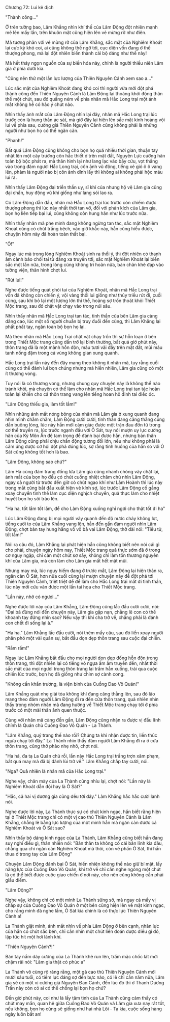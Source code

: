 




Chương 72: Lui kẻ địch


"Thành công…"

Ở trên tường bao, Lâm Khẳng nhìn khí thế của Lâm Động đột nhiên mạnh mẽ lên mấy lần, trên khuôn mặt cũng hiện lên vẻ mừng rỡ như điên.

Mà tương phản với vẻ mừng rỡ của Lâm Khẳng, sắc mặt của Nghiêm Khoát lại cực kỳ khó coi, ai cũng không thể ngờ tới, cục diện vốn đang ở thế thượng phong, mà lại đột nhiên biến thành cái bộ dáng như thế này!

Mà hết thảy ngọn nguồn của sự biến hóa này, chính là người thiếu niên Lâm gia ở phía dưới kia.

"Cũng nên thử một lần lực lượng của Thiên Nguyên Cảnh xem sao a…"

Lúc sắc mặt của Nghiêm Khoát đang khó coi thì người vừa mới đột phá thành công đến Thiên Nguyên Cảnh là Lâm Động lại thoáng khởi động thân thể một chút, sau đó quẳng ném về phía nhân mã Hắc Long trại một ánh mắt không hề có hảo ý chút nào.

Nhìn thấy ánh mắt của Lâm Động nhìn lại đây, nhân mã Hắc Long trại lúc trước còn là hung thần ác sát, mà giờ đây lại hiện lên sắc mặt kinh hoảng vội lui về phía sau, cường giả Thiên Nguyên Cảnh cũng không phải là những người như bọn họ có thể ngăn cản.

"Phanh!"

Bất quá Lâm Động cũng không cho bọn họ quá nhiều thời gian, thuận tay nhặt lên một cây trường côn hắc thiết ở trên mặt đất, Nguyên Lực cường hãn toàn bộ bộc phát ra, mà thân hình lại như lang lạc vào bầy cừu, vọt thẳng vào trong đám người Hắc Long trại, côn ảnh vũ động, tiếng xé gió ô ô vang lên, phàm là người nào bị côn ảnh dính lấy thì không ai không phải hộc máu lui ra.

Nhìn thấy Lâm Động đại triển thần uy, sĩ khí của nhưng hộ vệ Lâm gia cũng đại chấn, huy động vũ khí giống như lang sói lao ra.

Có Lâm Động dẫn đầu, nhân mã Hắc Long trại lúc trước còn chiếm được thượng phong thì lúc này nhất thời tan vỡ, đối với phản kích của Lâm gia, bọn họ liên tiếp bại lui, cũng không còn hung hãn như lúc trước nữa.

Nhìn thấy nhân mã phe mình đang không ngừng tan tác, sắc mặt Nghiêm Khoát cũng có chút trắng bệch, vào giờ khắc này, hắn cũng hiểu được, chuyện hôm này đã hoàn toàn thất bại.

"Ô!"

Ngay lúc mà trong lòng Nghiêm Khoát sinh ra thối ý, thì đột nhiên có thanh âm cảnh báo chói tai từ đàng xa truyền tới, sắc mặt Nghiêm Khoát lại biến sắc một lần nữa, trong lòng cũng không trì hoãn nữa, bàn chân khẽ đạp vào tường viện, thân hình chợt lui.

"Rút lui!"

Nghe được tiếng quát chói tai của Nghiêm Khoát, nhân mã Hắc Long trại vốn đã không còn chiến ý, vội vàng thối lui giống như thủy triều rút đi, cuối cùng, sau khi bỏ lại một lượng lớn thi thể, hoảng sợ trốn thoát khỏi Thiết Mộc trang, sau đó chật vật chạy vào trong núi sâu.

Nhìn thấy nhân mã Hắc Long trại tan tác, tinh thần của bên Lâm gia càng dâng cao, lúc một số người chuẩn bị truy đuổi đến cùng, thì Lâm Khẳng lại phất phất tay, ngăn toàn bộ bọn họ lại.

Mà theo nhân mã Hắc Long Trại chật vật chạy trốn thì sự hỗn loạn ở bên trong Thiết Mộc trang cũng dần trở lại bình thường, bất quá giờ phút này, thôn trang đã là một mảnh hỗn độn, máu tươi vãi đầy trên mặt đất, mùi máu tanh nồng đậm trong cả vùng không gian xung quanh.

Hắc Long trại lần này đến đây mang theo không ít nhân mã, tuy rằng cuối cùng có thể đánh lui bọn chúng nhưng mà hiển nhiên, Lâm gia cũng có một ít thương vong.

Tuy nói là có thương vong, nhưng chung quy chuyện này là không thể nào tránh khỏi, mà chuyện có thể làm cho nhân mã Hắc Long trại tan tác hoàn toàn lại khiến cho cả thôn trang vang lên tiếng hoan hô đinh tai điếc óc.

"Lâm Động thiếu gia, làm tốt lắm!"

Nhìn những ánh mắt nóng bỏng của nhân mã Lâm gia ở xung quanh đang nhìn mình chằm chằm, Lâm Động cười cười, tinh thần đang căng thẳng cũng dần buông lỏng, lúc này hắn mới cảm giác được một trận đau đớn từ trong cơ thể truyền ra, lúc trước ngạnh đấu với Ô Sát, tuy nói mượn uy lực cường hãn của Kỳ Môn Ấn đệ tam trọng để đánh bại được hắn, nhưng bản thân Lâm Động cũng phải chịu chấn động tương đối lớn, nếu như không phải là cảm ứng được cơ hội đột phá đúng lúc, sợ rằng tình huống của hắn so với Ô Sát cũng không tốt hơn là bao.

"Lâm Đông, không sao chứ?"

Lâm Hà cùng đám trang đồng lứa Lâm gia cũng nhanh chóng vây chặt lại, ánh mắt của bọn họ đều có chút cuồng nhiệt chăm chú nhìn Lâm Động, ngay cả người từ trước đến giờ có chút ngạo khí như Lâm Hoành thì lúc này trong mắt cũng bắt đầu xuất hiện vẻ kính sợ, lúc trước Lâm Động cố gắng xoay chuyển tình thế làm cục diện nghịch chuyển, quả thực làm cho nhiệt huyết bọn họ sôi trào lên.

"Ha ha, tốt lắm tốt lắm, để cho Lâm Động xuống nghỉ ngơi cho thật tốt đi ha"

Lúc Lâm Động đang bị mọi người vây quanh đến độ nước chảy không lọt, tiếng cười to của Lâm Khẳng vang lên, hắn đến gần đám người nhìn Lâm Động, chợt bàn tay hung hăng vỗ vỗ bả vai Lâm Động, thở dài nói: "Tiểu tử, tốt lắm!"

Nói ra câu đó, Lâm Khẳng lại phát hiện hắn cũng không biết nên nói cái gì cho phải, chuyện ngày hôm nay, Thiết Mộc trang quả thực sớm đã ở trong cơ nguy ngập, chỉ cần một chút sơ sẩy, không chỉ làm tổn thương nguyên khí của Lâm gia, mà còn làm cho Lâm gia mất hết mặt mũi.

Nhưng may mà, lúc nguy hiểm đang ở trước mắt, Lâm Động lại hiện thân ra, ngăn cản Ô Sát, hơn nữa cuối cùng lại mượn chuyện này để đột phá tới Thiên Nguyên Cảnh, triệt triệt để để làm cho Hắc Long trại mất đi tinh thần, lúc này mới cứu vãn được một lần tai họa cho Thiết Mộc trang.

"Lần này, nhờ có ngươi…"

Nghe được lời này của Lâm Khẳng, Lâm Động cũng lắc đầu cười cười, nói: "Đại bá đừng nói đến chuyện này, Lâm gia gặp nạn, chẳng lẽ con có thể khoanh tay đứng nhìn sao? Nếu vậy thì khi cha trở về, chẳng phải là đánh con chết đi sống lại à."

"Ha ha." Lâm Khẳng lắc đầu cười, nói thêm mấy câu, sau đó liền xoay người phân phó một vài quản sự, bắt đầu dọn dẹp thôn trang sau cuộc đại chiến.

"Rầm rầm!"

Ngay lúc Lâm Khẳng bắt đầu cho mọi người dọn dẹp đống hỗn độn trong thôn trang, thì đột nhiên lại có tiếng vó ngựa ầm ầm truyền đến, nhất thời sắc mặt của mọi người trong thôn trang lại trầm hẳn xuống, trải qua cuộc chiến lúc trước, bọn họ đã giống như chim sợ cành cong.

"Không cần khẩn trương, là viện binh của Cuồng Đao Võ Quán!"

Lâm Khẳng quát nhẹ giải tỏa không khí đang căng thẳng lên, sau đó lão mang theo đám người Lâm Động đi ra đến cửa thôn trang, quả nhiên nhìn thấy trong nhóm nhân mã đang hướng về Thiết Mộc trang chạy tới ở phía trước có một mài thân ảnh quen thuộc.

Cùng với nhân mã càng đến gần, Lâm Động cũng nhận ra được vị đầu lĩnh chính là Quán chủ Cuồng Đao Võ Quán - La Thành.

"Lâm Khẳng, quý trang thế nào rồi? Chúng ta khi nhận được tin, liền thúc ngựa chạy tới đây." La Thành nhìn thấy đám người Lâm Khẳng đi ra ở cửa thôn trang, cũng thở phào nhẹ nhõ, chợt nói.

"Ha hả, đa tạ La Quán chủ rồi, lần này Hắc Long trại trắng trợn xâm phạm, bất quá may mà đã bị đánh lùi trở về." Lâm Khẳng chắp tay cười, nói.

"Nga? Quả nhiên là nhân mã của Hắc Long trại."

Nghe vậy, chân mày của La Thành cũng nhíu lại, chợt nói: "Lần này là Nghiêm Khoát dẫn đội hay là Ô Sát?"

"Hắc, cả hai vị đương gia cũng đều tới đây." Lâm Khẳng hắc hắc cười lạnh nói.

Nghe được lời này, La Thành thực sự có chút kinh ngạc, hắn biết rằng hiện tại ở Thiết Mộc trang chỉ có một vị cao thủ Thiên Nguyên Cảnh là Lâm Khẳng, chẳng lẽ bằng lực lượng của một mình hắn mà ngăn cản đươc cả Nghiêm Khoát và Ô Sát sao?

Nhìn thấy bộ dáng kinh ngạc của La Thành, Lâm Khẳng cũng biết hắn đang suy nghĩ điều gì, thản nhiên nói: "Bản thân ta không có cái bản lĩnh kia đâu, chẳng qua chỉ ngăn cản Nghiêm Khoát mà thôi, còn về phần Ô Sát, thì hắn thua ở trong tay của Lâm Động"

Chuyện Lâm Động đánh bại Ô Sát, hiển nhiên không thể nào giữ bí mật, lấy năng lực của Cuồng Đao Võ Quán, khi trở về chỉ cần nghe ngóng một chút là có thể biết được cuộc giao chiến ở nơi này, cho nên cũng không cần phải giấu diếm.

"Lâm Động?"

Nghe vậy, không chỉ có một mình La Thành sững sờ, mà ngay cả mấy vị chấp sự của Cuồng Đao Võ Quán ở một bên cũng hiện lên vẻ mặt kinh ngạc, cho rằng mình đã nghe lầm, Ô Sát kia chính là có thực lực Thiên Nguyên Cảnh a!

La Thành giật mình, ánh mắt nhìn về phía Lâm Động ở bên cạnh, nhãn lực của hắn có chút sắc bén, chỉ cần nhìn một chút liền đoán được điều gì đó, lập tức hít một hơi lãnh khí.

"Thiên Nguyên Cảnh?!"

Bàn tay nắm dây cương của La Thành khẽ run lên, trầm mặc chốc lát mới chậm rãi nói: "Lâm gia thật có phúc a"

La Thành vô cùng rõ ràng rằng, một gã cao thủ Thiên Nguyên Cảnh mới mười sáu tuổi, có tiềm lực đáng sợ đến bực nào, có lẽ chỉ cần năm nữa, Lâm gia sẽ có một vị cường giả Nguyên Đan Cảnh, đến lúc đó thì ở Thanh Dương Trấn này còn có ai có thể chống lại bọn họ chứ?

Đến giờ phút này, coi như là lấy tâm tình của La Thành cũng cảm thấy có chút may mắn, quan hệ giữa Cuồng Đao Võ Quán và Lâm gia xưa nay rất tốt, nếu không, bọn họ cũng sẽ giống như hai nhà Lôi - Tạ kia, cuộc sống hàng ngày luôn bất an!




